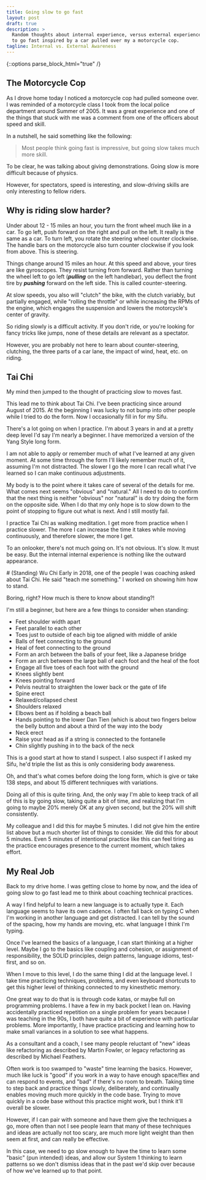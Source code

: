 ```yaml
---
title: Going slow to go fast
layout: post
draft: true
description: >
  Random thoughts about internal experience, versus external experiences and going slow
  to go fast inspired by a car pulled over my a motorcycle cop.
tagline: Internal vs. External Awareness
---
```

{::options parse_block_html="true" /}

## The Motorcycle Cop
As I drove home today I noticed a motorcycle cop had pulled someone over. I was reminded of a motorcycle class I took 
from the local police department around Summer of 2005. It was a great experience and one of the things that
stuck with me was a comment from one of the officers about speed and skill.

In a nutshell, he said something like the following:
> Most people think going fast is impressive, but going slow takes much more skill.

To be clear, he was talking about giving demonstrations. Going slow is more difficult because of physics. 

However, for spectators, speed is interesting, and slow-driving skills are only interesting to fellow riders.

<aside>
<h1>Why is riding slow harder?</h1>
Under about 12 - 15 miles an hour, you turn the front
wheel much like in a car. To go left, push forward on the right and pull on the left. It really is the same as
a car. To turn left, you rotate the steering wheel counter clockwise. The handle bars on the motorcycle also
turn counter clockwise if you look from above. This is steering. 

Things change around 15 miles an hour. At this speed and above, your tires are like gyroscopes. They resist 
turning from forward. Rather than turning the wheel left to go left (_**pulling**_ on the left handlebar), 
you deflect the front tire by _**pushing**_ forward on the left side. This is called counter-steering.

At slow speeds, you also will "clutch" the bike, with the clutch variably, but partially engaged, while 
"rolling the throttle" or while increasing the RPMs of the engine, which engages the suspension and lowers 
the motorcycle's center of gravity.

So riding slowly is a difficult activity. If you don't ride, or you're looking for fancy tricks like 
jumps, none of these details are relevant as a spectator.

However, you are probably not here to learn about counter-steering, clutching, the three parts of a car 
lane, the impact of wind, heat, etc. on riding.

</aside>

## Tai Chi
My mind then jumped to the thought of practicing slow to moves fast.

This lead me to think about Tai Chi. I've been practicing since around August of 2015. At the beginning I was lucky
to not bump into other people while I tried to do the form. Now I occasionally fill in for my Sifu.

There's a lot going on when I practice. I'm about 3 years in and at a pretty deep level I'd say I'm nearly 
a beginner. I have memorized a version of the Yang Style long form.

I am not able to apply or remember much of what I've learned at any given moment. At some time through the form I'll
likely remember much of it, assuming I'm not distracted. The slower I go the more I can recall what I've learned so I can make continuous adjustments.

My body is to the point where it takes care of several of the details for me. What comes next seems "obvious" 
and "natural." All I need to do to confirm that the next thing is neither "obvious" nor "natural" is do try 
doing the form on the opposite side. When I do that my only hope is to slow down to the point of stopping 
to figure out what is next. And I still mostly fail.

I practice Tai Chi as walking meditation. I get more from practice when I practice slower. The more I can increase
the time it takes while moving continuously, and therefore slower, the more I get.

To an onlooker, there's not much going on. It's not obvious. It's slow. It must be easy. But the internal 
internal experience is nothing like the outward appearance.

<aside>
# (Standing) Wu Chi
Early in 2018, one of the people I was coaching asked about Tai Chi. He said "teach me something." 
I worked on showing him how to stand.

Boring, right? How much is there to know about standing?!

I'm still a beginner, but here are a few things to consider when standing:
* Feet shoulder width apart
* Feet parallel to each other
* Toes just to outside of each big toe aligned with middle of ankle
* Balls of feet connecting to the ground
* Heal of feet connecting to the ground
* Form an arch between the balls of your feet, like a Japanese bridge
* Form an arch between the large ball of each foot and the heal of the foot
* Engage all five toes of each foot with the ground
* Knees slightly bent
* Knees pointing forward
* Pelvis neutral to straighten the lower back or the gate of life
* Spine erect
* Relaxed/collapsed chest
* Shoulders relaxed
* Elbows bent as if holding a beach ball
* Hands pointing to the lower Dan Tien (which is about two fingers below the belly button and about a third of the way into the body
* Neck erect
* Raise your head as if a string is connected to the fontanelle
* Chin slightly pushing in to the back of the neck

This is a good start at how to stand I suspect. I also suspect if I asked my Sifu, he'd triple the list as this
is only considering body awareness.

Oh, and that's what comes before doing the long form, which is give or take 138 steps, and about 15 different 
techniques with variations.

Doing all of this is quite tiring. And, the only way I'm able to keep track of all of this is by going slow, taking
quite a bit of time, and realizing that I'm going to maybe 20% merely OK at any given second, but the 20% will shift
consistently.

My colleague and I did this for maybe 5 minutes. I did not give him the entire list above but a much shorter list
of things to consider. We did this for about 5 minutes. Even 5 minutes of intentional practice like this can feel
tiring as the practice encourages presence to the current moment, which takes effort.
</aside>

## My Real Job
Back to my drive home. I was getting close to home by now, and the idea of going slow to go fast lead me to 
think about coaching technical practices. 

A way I find helpful to learn a new language is to actually type it. Each language seems to have its own cadence.
I often fall back on typing C when I'm working in another language and get distracted. I can tell by the sound 
of the spacing, how my hands are moving, etc. what language I think I'm typing.

Once I've learned the basics of a language, I can start thinking at a higher level. Maybe I go to the
basics like coupling and cohesion, or assignment of responsibility, the SOLID principles, deign patterns, language
idioms, test-first, and so on.

When I move to this level, I do the same thing I did at the language level. I take time practicing techniques, 
problems, and even keyboard shortcuts to get this higher level of thinking connected to my kinesthetic memory.

One great way to do that is is through code katas, or maybe full on programming problems. I have a few in my 
back pocket I lean on. Having accidentally practiced repetition on a single problem for years because I was
teaching in the 90s, I both have quite a bit of experience with particular problems. More importantly, I have
practice practicing and learning how to make small variances in a solution to see what happens.

As a consultant and a coach, I see many people reluctant of "new" ideas like refactoring as described by 
Martin Fowler, or legacy refactoring as described by Michael Feathers.

Often work is too swamped to "waste" time learning the basics. However, much like luck is "good" if you
work in a way to have enough space/flex and can respond to events, and "bad" if there's no room to breath.
Taking time to step back and practice things slowly, deliberately, and continually enables moving much more
quickly in the code base. Trying to move quickly in a code base without this practice might work, but 
I think it'll overall be slower.

However, if I can pair with someone and have them give the techniques a go, more often than not I see people
learn that many of these techniques and ideas are actually not too scary, are much more light weight than
then seem at first, and can really be effective.

In this case, we need to go slow enough to have the time to learn some "basic" (pun intended) ideas, and allow 
our System 1 thinking to learn patterns so we don't dismiss ideas that in the past we'd skip over because
of how we've learned up to that point.

